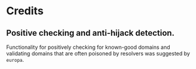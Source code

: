 # Credits

## Positive checking and anti-hijack detection.
Functionality for positively checking for known-good domains and validating domains that are often poisoned by resolvers was suggested by `europa`. 
